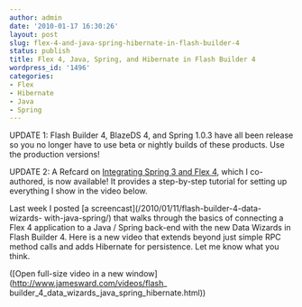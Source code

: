 ```yaml
---
author: admin
date: '2010-01-17 16:30:26'
layout: post
slug: flex-4-and-java-spring-hibernate-in-flash-builder-4
status: publish
title: Flex 4, Java, Spring, and Hibernate in Flash Builder 4
wordpress_id: '1496'
categories:
- Flex
- Hibernate
- Java
- Spring
---
```


UPDATE 1: Flash Builder 4, BlazeDS 4, and Spring 1.0.3 have all been release
so you no longer have to use beta or nightly builds of these products. Use the
production versions!

UPDATE 2: A Refcard on [Integrating Spring 3 and Flex
4](http://refcardz.dzone.com/refcardz/flex-4-and-spring-3), which I co-
authored, is now available! It provides a step-by-step tutorial for setting up
everything I show in the video below.

Last week I posted [a screencast](/2010/01/11/flash-builder-4-data-wizards-
with-java-spring/) that walks through the basics of connecting a Flex 4
application to a Java / Spring back-end with the new Data Wizards in Flash
Builder 4. Here is a new video that extends beyond just simple RPC method
calls and adds Hibernate for persistence. Let me know what you think.

([Open full-size video in a new window](http://www.jamesward.com/videos/flash_
builder_4_data_wizards_java_spring_hibernate.html))

